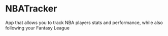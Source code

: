 # NBATracker
App that allows you to track NBA players stats and performance, while also following your Fantasy League
